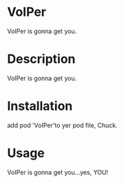 VoIPer
==========
VoIPer is gonna get you.

Description
==========
VoIPer is gonna get you.

Installation
==========
add pod 'VoIPer'to yer pod file, Chuck.

Usage
==========
VoIPer is gonna get you...yes, YOU!
